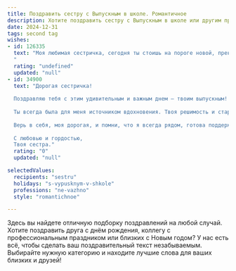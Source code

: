```yaml
---
title: Поздравить сестру с Выпускным в школе. Романтичное
description: Хотите поздравить сестру с Выпускным в школе или другим праздником? Наш ИИ создаст незабываемое поздравление, а вы обязательно выделитесь среди других.  
date: 2024-12-31
tags: second tag
wishes:
- id: 126335
  text: "Моя любимая сестричка, сегодня ты стоишь на пороге новой, прекрасной жизни!  Этот выпускной – не просто окончание школы, это начало твоей собственной, неповторимой истории.  Пусть этот день запомнится тебе как волнующая мелодия счастья, наполненная  яркими красками надежды и ароматом будущих триумфов.  Я бесконечно горжусь тобой и желаю тебе, чтобы все твои мечты, самые смелые и заветные, исполнились.  Пусть твой путь будет освещен любовью, счастьем и верой в себя.  С твоим днем, моя дорогая!
  "
  rating: "undefined"
  updated: "null"
- id: 34900
  text: "Дорогая сестричка!
  
  Поздравляю тебя с этим удивительным и важным днем – твоим выпускным! Сегодня ты закрываешь одну дверь, но далекий мир новых возможностей уже открывает перед тобой свои объятия. Этот момент – не просто окончание школы, это начало твоего яркого пути, полного мечтаний и свершений.
  
  Ты всегда была для меня источником вдохновения. Твоя решимость и старание приводят к успеху, а вера в себя поможет преодолеть любые преграды. Желаю тебе следовать своему сердцу, не бояться мечтать и стремиться к новым высотам. Пусть каждый новый день приносит радость, удивительные открытия и, конечно же, любовь.
  
  Верь в себя, моя дорогая, и помни, что я всегда рядом, готова поддержать и ободрить. Жизнь только начинается, и пусть она будет наполнена чудесами!
  
  С любовью и гордостью,
  Твоя сестра."
  rating: "0"
  updated: "null"

selectedValues:
  recipients: "sestru"
  holidays: "s-vypusknym-v-shkole"
  professions: "ne-vazhno"
  style: "romantichnoe"

---
```


Здесь вы найдете отличную подборку поздравлений на любой случай. 
Хотите поздравить друга с днём рождения, коллегу с профессиональным праздником или близких с Новым годом? У нас есть всё, чтобы сделать ваш поздравительный текст незабываемым. Выбирайте нужную категорию и находите лучшие слова для ваших близких и друзей!
